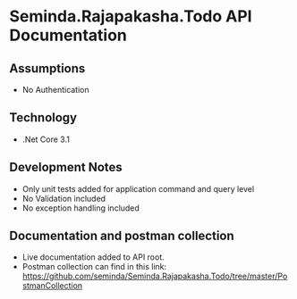 # Seminda.Rajapakasha.Todo API Documentation

## Assumptions

- No Authentication 


## Technology

- .Net Core 3.1

## Development Notes

- Only unit tests added for application command and query level
- No Validation included
- No exception handling included


## Documentation and postman collection

- Live documentation added to API root.
- Postman collection can find in this link: https://github.com/seminda/Seminda.Rajapakasha.Todo/tree/master/PostmanCollection

